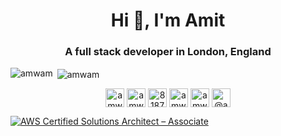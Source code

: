 <h1 align="center">Hi 👋, I'm Amit</h1>
<h3 align="center">A full stack developer in London, England</h3>

<p align="left"><img align="left" src="https://github-readme-stats.vercel.app/api/top-langs/?username=amwam&layout=compact&hide=html" alt="amwam" /></p>

<p>&nbsp;<img align="center" src="https://github-readme-stats.vercel.app/api?username=amwam&show_icons=true" alt="amwam" /></p>

<p align="center">
<a href="https://codepen.io/amwam" target="blank"><img align="center" src="https://cdn.jsdelivr.net/npm/simple-icons@3.0.1/icons/codepen.svg" alt="amwam" height="30" width="30" /></a>
<a href="https://linkedin.com/in/amwam" target="blank"><img align="center" src="https://cdn.jsdelivr.net/npm/simple-icons@3.0.1/icons/linkedin.svg" alt="amwam" height="30" width="30" /></a>
<a href="https://stackoverflow.com/users/818739" target="blank"><img align="center" src="https://cdn.jsdelivr.net/npm/simple-icons@3.0.1/icons/stackoverflow.svg" alt="818739" height="30" width="30" /></a>
<a href="https://codesandbox.com/amwam" target="blank"><img align="center" src="https://cdn.jsdelivr.net/npm/simple-icons@3.0.1/icons/codesandbox.svg" alt="amwam" height="30" width="30" /></a>
<a href="https://instagram.com/amwamamit" target="blank"><img align="center" src="https://cdn.jsdelivr.net/npm/simple-icons@3.0.1/icons/instagram.svg" alt="amwamamit" height="30" width="30" /></a>
<a href="https://medium.com/@amwam" target="blank"><img align="center" src="https://cdn.jsdelivr.net/npm/simple-icons@3.0.1/icons/medium.svg" alt="@amwam" height="30" width="30" /></a>
</p>

<!--START_SECTION:badges-->
[![AWS Certified Solutions Architect – Associate](https://images.credly.com/size/110x110/images/0e284c3f-5164-4b21-8660-0d84737941bc/image.png)](http://www.credly.com/badges/ac3f9c24-afef-441c-833b-31fa7429cb98 "AWS Certified Solutions Architect – Associate")
<!--END_SECTION:badges-->
